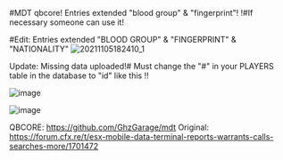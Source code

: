 
#MDT qbcore! Entries extended "blood group" & "fingerprint"!
!#If necessary someone can use it!

#Edit:  Entries extended "BLOOD GROUP" & "FINGERPRINT" & "NATIONALITY" 
![20211105182410_1](https://user-images.githubusercontent.com/35634379/140554454-eea23f2e-e7b2-4bcb-9443-a444eb55bb18.jpg)

Update: Missing data uploaded!# Must change the "#" in your PLAYERS table in the database to "id" like this !!

![image](https://user-images.githubusercontent.com/57848836/124848636-e06d9880-df62-11eb-88aa-c0e211b039e3.png)

![image](https://user-images.githubusercontent.com/57848836/133552468-22a54f28-98ca-4eaf-b3a8-79f13d8b3d35.png)

QBCORE: https://github.com/GhzGarage/mdt
Original: https://forum.cfx.re/t/esx-mobile-data-terminal-reports-warrants-calls-searches-more/1701472
